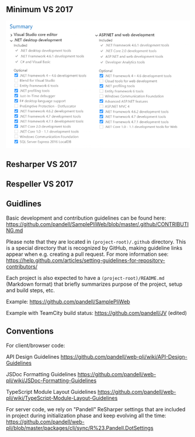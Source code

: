 ## Minimum VS 2017

![alt text](https://github.com/iamtrushar/Documents/blob/master/images/vsMinSettings.png)

## Resharper VS 2017

## Respeller VS 2017

## Guidlines
Basic development and contribution guidelines can be found here:
https://github.com/pandell/SamplePliWeb/blob/master/.github/CONTRIBUTING.md

Please note that they are located in `(project-root)/.github` directory. This is a special directory that is recognized by GitHub, making guideline links appear when e.g. creating a pull request. For more information see:
https://help.github.com/articles/setting-guidelines-for-repository-contributors/

Each project is also expected to have a `(project-root)/README.md` (Markdown format) that briefly summarizes purpose of the project, setup and build steps, etc.

Example:
https://github.com/pandell/SamplePliWeb

Example with TeamCity build status:
https://github.com/pandell/JV (edited)

## Conventions
For client/browser code:

API Design Guidelines
https://github.com/pandell/web-pli/wiki/API-Design-Guidelines

JSDoc Formatting Guidelines
https://github.com/pandell/web-pli/wiki/JSDoc-Formatting-Guidelines

TypeScript Module Layout Guidelines
https://github.com/pandell/web-pli/wiki/TypeScript-Module-Layout-Guidelines

For server code, we rely on "Pandell" ReSharper settings that are included in project during initialization phase and keep evolving all the time:
https://github.com/pandell/web-pli/blob/master/packages/cli/sync/R%23.Pandell.DotSettings
